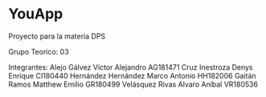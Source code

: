 # YouApp
Proyecto para la materia DPS

Grupo Teorico: 03

Integrantes:
Alejo Gálvez Víctor Alejandro       AG181471
Cruz Inestroza Denys Enrique        CI180440
Hernández Hernández Marco Antonio   HH182006
Gaitán Ramos Matthew Emilio         GR180499
Velásquez Rivas Alvaro Aníbal       VR180536 

